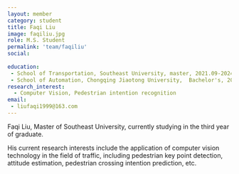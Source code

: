 ```yaml
---
layout: member
category: student
title: Faqi Liu
image: faqiliu.jpg
role: M.S. Student
permalink: 'team/faqiliu'
social:
    
education:
 - School of Transportation, Southeast University, master, 2021.09-2024.07 (expected)
 - School of Automation, Chongqing Jiaotong University,  Bachelor's, 2017.09-2021.06
research_interest: 
  - Computer Vision, Pedestrian intention recognition
email:
 - liufaqi1999@163.com
---
```


Faqi Liu, Master of Southeast University, currently studying in the third year of graduate. 

His current research interests include the application of computer vision technology in the field of traffic, including pedestrian key point detection, attitude estimation, pedestrian crossing intention prediction, etc.